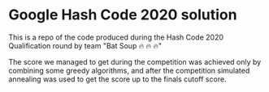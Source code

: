 # Google Hash Code 2020 solution
This is a repo of the code produced during the Hash Code 2020 Qualification round by team "Bat Soup 🔥 🔥 🔥"

The score we managed to get during the competition was achieved only by combining some greedy algorithms, and after the competition simulated annealing was used to get the score up to the finals cutoff score.

